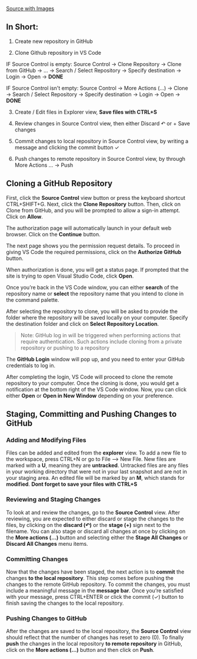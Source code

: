 [Source with Images](https://adamtheautomator.com/visual-studio-code-github/)

## In Short:
1. Create new repository in GitHub

2. Clone Github repository in VS Code

IF Source Control is empty:
   Source Control -> Clone Repository -> Clone from GitHub -> … -> Search / Select Repository -> Specify destination -> Login -> Open -> **DONE** 

IF Source Control isn't empty:
   Source Control -> More Actions \(…\) -> Clone -> Search / Select Repository -> Specify destination -> Login -> Open -> **DONE**  

3. Create / Edit files in Explorer view, **Save files with CTRL\+S**

4. Review changes in Source Control view, then either Discard ↶ or \+ Save changes

5. Commit changes to local repository in Source Control view, by writing a message and clicking the commit button ✓ 

6. Push changes to remote repository in Source Control view, by through More Actions … -> Push



## Cloning a GitHub Repository

First, click the **Source Control** view button or press the keyboard shortcut CTRL\+SHIFT\+G. Next, click the **Clone Repository** button. Then, click on Clone from GitHub, and you will be prompted to allow a sign-in attempt. Click on **Allow**.

The authorization page will automatically launch in your default web browser. Click on the **Continue** button.

The next page shows you the permission request details. To proceed in giving VS Code the required permissions, click on the **Authorize GitHub** button.

When authorization is done, you will get a status page. If prompted that the site is trying to open Visual Studio Code, click **Open**.

Once you’re back in the VS Code window, you can either **search** of the repository name or **select** the repository name that you intend to clone in the command palette. 

After selecting the repository to clone, you will be asked to provide the folder where the repository will be saved locally on your computer. Specify the destination folder and click on **Select Repository Location**.

>Note: GitHub log in will be triggered when performing actions that require authentication. Such actions include cloning from a private repository or pushing to a repository

The **GitHub Login** window will pop up, and you need to enter your GitHub credentials to log in.

After completing the login, VS Code will proceed to clone the remote repository to your computer. Once the cloning is done, you would get a notification at the bottom right of the VS Code window. Now, you can click either **Open** or **Open in New Window** depending on your preference.


## Staging, Committing and Pushing Changes to GitHub

### Adding and Modifying Files

Files can be added and edited from the **explorer** view. To add a new file to the workspace, press CTRL\+N or go to File —> New File. New files are marked with a **U**, meaning they are **untracked**. Untracked files are any files in your working directory that were not in your last snapshot and are not in your staging area. An edited file will be marked by an **M**, which stands for **modified**. **Dont forget to save your files with CTRL\+S**

### Reviewing and Staging Changes

To look at and review the changes, go to the **Source Control** view. After reviewing, you are expected to either discard or stage the changes to the files, by clicking on the **discard \(↶\)** or the **stage \(\+\)** sign next to the filename. You can also stage or discard all changes at once by clicking on the **More actions \(…\)** button and selecting either the **Stage All Changes** or **Discard All Changes** menu items. 

### Committing Changes

Now that the changes have been staged, the next action is to **commit** the changes **to the local repository**. This step comes before pushing the changes to the remote GitHub repository. To commit the changes, you must include a meaningful message in the **message bar**. Once you’re satisfied with your message, press CTRL\+ENTER or click the commit (✓) button to finish saving the changes to the local repository. 

### Pushing Changes to GitHub

After the changes are saved to the local repository, the **Source Control** view should reflect that the number of changes has reset to zero (0). To finally **push** the changes in the local repository **to remote repository** in GitHub, click on the **More actions \(…\)** button and then click on **Push**.


